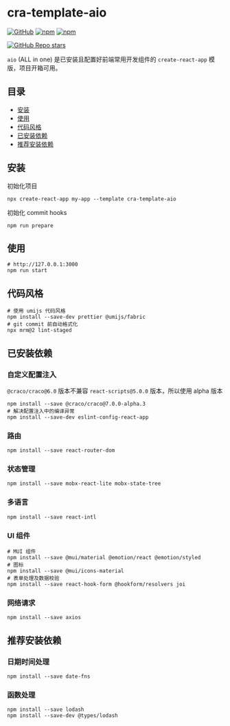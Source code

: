 # cra-template-aio

[![GitHub](https://img.shields.io/github/license/ysbjlzlx/cra-template-aio)](https://github.com/ysbjlzlx/cra-template-aio/blob/main/LICENSE)
[![npm](https://img.shields.io/npm/v/cra-template-aio)](https://www.npmjs.com/package/cra-template-aio)
[![npm](https://img.shields.io/npm/dy/cra-template-aio)](https://www.npmjs.com/package/cra-template-aio)


[![GitHub Repo stars](https://img.shields.io/github/stars/ysbjlzlx/cra-template-aio?style=social)](https://github.com/ysbjlzlx/cra-template-aio)

`aio` (ALL in one) 是已安装且配置好前端常用开发组件的 `create-react-app` 模版，项目开箱可用。

## 目录

* [安装](#安装)
* [使用](#使用)
* [代码风格](#代码风格)
* [已安装依赖](#已安装依赖)
* [推荐安装依赖](#推荐安装依赖)

## 安装

初始化项目
```shell
npx create-react-app my-app --template cra-template-aio
```

初始化 commit hooks
```shell
npm run prepare
```

## 使用

```shell
# http://127.0.0.1:3000
npm run start
```

## 代码风格

```shell
# 使用 umijs 代码风格
npm install --save-dev prettier @umijs/fabric
# git commit 前自动格式化
npx mrm@2 lint-staged
```

## 已安装依赖

### 自定义配置注入

`@craco/craco@6.0` 版本不兼容 `react-scripts@5.0.0` 版本，所以使用 alpha 版本

```shell
npm install --save @craco/craco@7.0.0-alpha.3
# 解决配置注入中的编译异常
npm install --save-dev eslint-config-react-app
```

### 路由

```shell
npm install --save react-router-dom
```

### 状态管理

```shell
npm install --save mobx-react-lite mobx-state-tree
```

### 多语言

```shell
npm install --save react-intl
```

### UI 组件

```shell
# MUI 组件
npm install --save @mui/material @emotion/react @emotion/styled
# 图标
npm install --save @mui/icons-material
# 表单处理及数据校验
npm install --save react-hook-form @hookform/resolvers joi
```

### 网络请求

```shell
npm install --save axios
```

## 推荐安装依赖

### 日期时间处理

```shell
npm install --save date-fns
```

### 函数处理

```shell
npm install --save lodash
npm install --save-dev @types/lodash
```